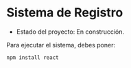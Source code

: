 <h1>Sistema de Registro</h1>

- Estado del proyecto: En construcción. 

Para ejecutar el sistema, debes poner:

``````npm install react`````` 
